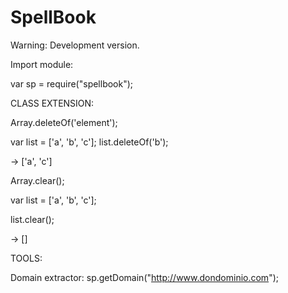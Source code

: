 # SpellBook
Warning: Development version.

Import module:

var sp = require("spellbook");


CLASS EXTENSION:

Array.deleteOf('element');


var list = ['a', 'b', 'c'];
list.deleteOf('b');

-> ['a', 'c']


Array.clear();

var list = ['a', 'b', 'c'];

list.clear();

-> []

TOOLS:

Domain extractor:
sp.getDomain("http://www.dondominio.com");

